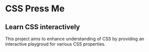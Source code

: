 <h1>CSS Press Me</h1>
<h2>Learn CSS interactively</h2>
This project aims to enhance understanding of CSS by providing an interactive playgroud for various CSS properties.
